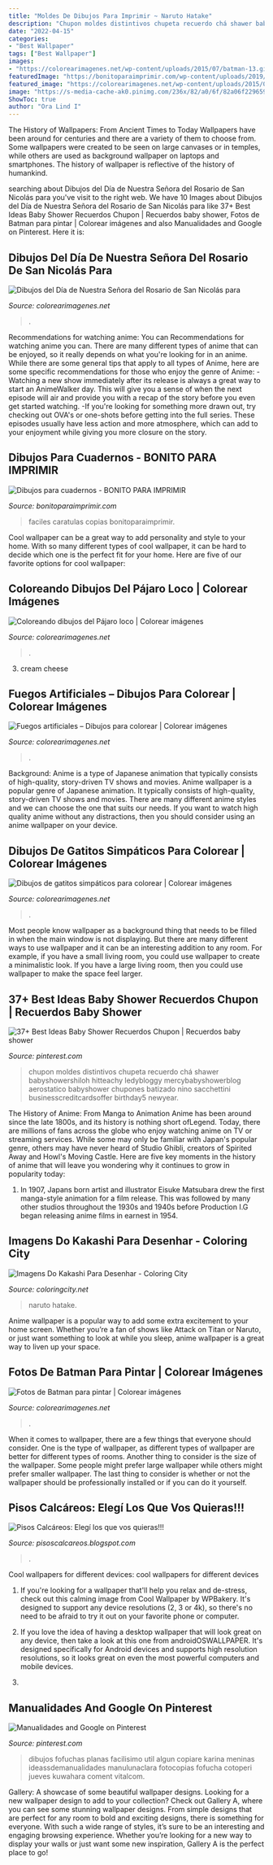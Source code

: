 ```yaml
---
title: "Moldes De Dibujos Para Imprimir ~ Naruto Hatake"
description: "Chupon moldes distintivos chupeta recuerdo chá shawer babyshowershiloh hitteachy ledybloggy mercybabyshowerblog aerostatico babyshower chupones batizado nino sacchettini businesscreditcardsoffer birthday5 newyear"
date: "2022-04-15"
categories:
- "Best Wallpaper"
tags: ["Best Wallpaper"]
images:
- "https://colorearimagenes.net/wp-content/uploads/2015/07/batman-13.gif"
featuredImage: "https://bonitoparaimprimir.com/wp-content/uploads/2019/05/copias.jpg"
featured_image: "https://colorearimagenes.net/wp-content/uploads/2015/07/batman-13.gif"
image: "https://s-media-cache-ak0.pinimg.com/236x/82/a0/6f/82a06f229659d22a1b01680cbe03b098.jpg"
ShowToc: true
author: "Ora Lind I"
---
```



The History of Wallpapers: From Ancient Times to Today
Wallpapers have been around for centuries and there are a variety of them to choose from. Some wallpapers were created to be seen on large canvases or in temples, while others are used as background wallpaper on laptops and smartphones. The history of wallpaper is reflective of the history of humankind.

	

		
searching about Dibujos del Día de Nuestra Señora del Rosario de San Nicolás para you've visit to the right web. We have 10 Images about Dibujos del Día de Nuestra Señora del Rosario de San Nicolás para like 37+ Best Ideas Baby Shower Recuerdos Chupon | Recuerdos baby shower, Fotos de Batman para pintar | Colorear imágenes and also Manualidades and Google on Pinterest. Here it is:
		
    
## Dibujos Del Día De Nuestra Señora Del Rosario De San Nicolás Para

<img loading=lazy src="https://colorearimagenes.net/wp-content/uploads/2015/09/virgen-del-rosario-de-san-nicolas.JPG4_.jpg" onerror="this.onerror=null;this.src='https://tse2.mm.bing.net/th?id=OIP.uhUVeTMNKdxZkjbNIXBEigHaKs&amp;pid=15.1';" alt="Dibujos del Día de Nuestra Señora del Rosario de San Nicolás para">

_Source: colorearimagenes.net_

>. 

	

Recommendations for watching anime: You can
Recommendations for watching anime you can. There are many different types of anime that can be enjoyed, so it really depends on what you're looking for in an anime. While there are some general tips that apply to all types of Anime, here are some specific recommendations for those who enjoy the genre of Anime: 
-Watching a new show immediately after its release is always a great way to start an AnimeWalker day. This will give you a sense of when the next episode will air and provide you with a recap of the story before you even get started watching. 
-If you're looking for something more drawn out, try checking out OVA's or one-shots before getting into the full series. These episodes usually have less action and more atmosphere, which can add to your enjoyment while giving you more closure on the story.

    
## Dibujos Para Cuadernos - BONITO PARA IMPRIMIR

<img loading=lazy src="https://bonitoparaimprimir.com/wp-content/uploads/2019/05/copias.jpg" onerror="this.onerror=null;this.src='https://tse2.mm.bing.net/th?id=OIP.b4J0QhLB-jefX_S_w3PKXwHaJ_&amp;pid=15.1';" alt="Dibujos para cuadernos - BONITO PARA IMPRIMIR">

_Source: bonitoparaimprimir.com_

>faciles caratulas copias bonitoparaimprimir. 

	

Cool wallpaper can be a great way to add personality and style to your home. With so many different types of cool wallpaper, it can be hard to decide which one is the perfect fit for your home. Here are five of our favorite options for cool wallpaper: 

    
## Coloreando Dibujos Del Pájaro Loco | Colorear Imágenes

<img loading=lazy src="https://colorearimagenes.net/wp-content/uploads/2014/12/pajaro-loco-02.jpg" onerror="this.onerror=null;this.src='https://tse3.mm.bing.net/th?id=OIP.S3BDcOgga5-u2iT5RfOj8wHaKX&amp;pid=15.1';" alt="Coloreando dibujos del Pájaro loco | Colorear imágenes">

_Source: colorearimagenes.net_

>. 

	

3. cream cheese 

    
## Fuegos Artificiales – Dibujos Para Colorear | Colorear Imágenes

<img loading=lazy src="https://colorearimagenes.net/wp-content/uploads/2015/12/fuegosartificiales.jpg2_.jpg" onerror="this.onerror=null;this.src='https://tse4.mm.bing.net/th?id=OIP.ufrGWSsLoE8KHUs8QQD72AHaJ6&amp;pid=15.1';" alt="Fuegos artificiales – Dibujos para colorear | Colorear imágenes">

_Source: colorearimagenes.net_

>. 

	

Background: Anime is a type of Japanese animation that typically consists of high-quality, story-driven TV shows and movies.
Anime wallpaper is a popular genre of Japanese animation. It typically consists of high-quality, story-driven TV shows and movies. There are many different anime styles and we can choose the one that suits our needs. If you want to watch high quality anime without any distractions, then you should consider using an anime wallpaper on your device.

    
## Dibujos De Gatitos Simpáticos Para Colorear | Colorear Imágenes

<img loading=lazy src="https://colorearimagenes.net/wp-content/uploads/2015/05/gato5.jpg" onerror="this.onerror=null;this.src='https://tse3.mm.bing.net/th?id=OIP.1dvyAcucWuoCjbbtntUXVQHaKe&amp;pid=15.1';" alt="Dibujos de gatitos simpáticos para colorear | Colorear imágenes">

_Source: colorearimagenes.net_

>. 

	

Most people know wallpaper as a background thing that needs to be filled in when the main window is not displaying. But there are many different ways to use wallpaper and it can be an interesting addition to any room. For example, if you have a small living room, you could use wallpaper to create a minimalistic look. If you have a large living room, then you could use wallpaper to make the space feel larger.

    
## 37+ Best Ideas Baby Shower Recuerdos Chupon | Recuerdos Baby Shower

<img loading=lazy src="https://i.pinimg.com/736x/16/24/a3/1624a3447b0db45ec25bf5efa00b438e.jpg" onerror="this.onerror=null;this.src='https://tse3.mm.bing.net/th?id=OIP.jeYpLcmyq9Uy05HZraVaBgAAAA&amp;pid=15.1';" alt="37+ Best Ideas Baby Shower Recuerdos Chupon | Recuerdos baby shower">

_Source: pinterest.com_

>chupon moldes distintivos chupeta recuerdo chá shawer babyshowershiloh hitteachy ledybloggy mercybabyshowerblog aerostatico babyshower chupones batizado nino sacchettini businesscreditcardsoffer birthday5 newyear. 

	

The History of Anime: From Manga to Animation
Anime has been around since the late 1800s, and its history is nothing short ofLegend. Today, there are millions of fans across the globe who enjoy watching anime on TV or streaming services. While some may only be familiar with Japan's popular genre, others may have never heard of Studio Ghibli, creators of Spirited Away and Howl's Moving Castle. Here are five key moments in the history of anime that will leave you wondering why it continues to grow in popularity today:
1) In 1907, Japans born artist and illustrator Eisuke Matsubara drew the first manga-style animation for a film release. This was followed by many other studios throughout the 1930s and 1940s before Production I.G began releasing anime films in earnest in 1954.

    
## Imagens Do Kakashi Para Desenhar - Coloring City

<img loading=lazy src="https://www.coloringcity.net/wp-content/uploads/2019/11/maxresdefault_4.jpg" onerror="this.onerror=null;this.src='https://tse1.mm.bing.net/th?id=OIP.CFb86N4rNy1_btOmOZx8ngHaEL&amp;pid=15.1';" alt="Imagens Do Kakashi Para Desenhar - Coloring City">

_Source: coloringcity.net_

>naruto hatake. 

	

Anime wallpaper is a popular way to add some extra excitement to your home screen. Whether you’re a fan of shows like Attack on Titan or Naruto, or just want something to look at while you sleep, anime wallpaper is a great way to liven up your space.

    
## Fotos De Batman Para Pintar | Colorear Imágenes

<img loading=lazy src="https://colorearimagenes.net/wp-content/uploads/2015/07/batman-13.gif" onerror="this.onerror=null;this.src='https://tse1.mm.bing.net/th?id=OIP.AWpwm9owLwBzBIcZ1SBw7QHaKD&amp;pid=15.1';" alt="Fotos de Batman para pintar | Colorear imágenes">

_Source: colorearimagenes.net_

>. 

	

When it comes to wallpaper, there are a few things that everyone should consider. One is the type of wallpaper, as different types of wallpaper are better for different types of rooms. Another thing to consider is the size of the wallpaper. Some people might prefer large wallpaper while others might prefer smaller wallpaper. The last thing to consider is whether or not the wallpaper should be professionally installed or if you can do it yourself.

    
## Pisos Calcáreos: Elegí Los Que Vos Quieras!!!

<img loading=lazy src="http://3.bp.blogspot.com/-fbgmbZAV8ww/TpNWsI9ZjEI/AAAAAAAAAY8/Hp9nyfNUJ8A/s320/dibujos05.jpg" onerror="this.onerror=null;this.src='https://tse2.mm.bing.net/th?id=OIP.5LLEidoxIQpNhFN7DIHeSwAAAA&amp;pid=15.1';" alt="Pisos Calcáreos: Elegí los que vos quieras!!!">

_Source: pisoscalcareos.blogspot.com_

>. 

	

Cool wallpapers for different devices:
cool wallpapers for different devices 

1. If you're looking for a wallpaper that'll help you relax and de-stress, check out this calming image from Cool Wallpaper by WPBakery. It's designed to support any device resolutions (2, 3 or 4k), so there's no need to be afraid to try it out on your favorite phone or computer.

2. If you love the idea of having a desktop wallpaper that will look great on any device, then take a look at this one from androidOSWALLPAPER. It's designed specifically for Android devices and supports high resolution resolutions, so it looks great on even the most powerful computers and mobile devices.

3.

    
## Manualidades And Google On Pinterest

<img loading=lazy src="https://s-media-cache-ak0.pinimg.com/236x/82/a0/6f/82a06f229659d22a1b01680cbe03b098.jpg" onerror="this.onerror=null;this.src='https://tse1.mm.bing.net/th?id=OIP.BXqovyASa1vfg_-4ONT1RAHaKU&amp;pid=15.1';" alt="Manualidades and Google on Pinterest">

_Source: pinterest.com_

>dibujos fofuchas planas facilisimo util algun copiare karina meninas ideassdemanualidades manulunaclara fotocopias fofucha cotoperi jueves kuwahara coment vitalcom. 

	

Gallery: A showcase of some beautiful wallpaper designs.
Looking for a new wallpaper design to add to your collection? Check out Gallery A, where you can see some stunning wallpaper designs. From simple designs that are perfect for any room to bold and exciting designs, there is something for everyone. With such a wide range of styles, it’s sure to be an interesting and engaging browsing experience. Whether you’re looking for a new way to display your walls or just want some new inspiration, Gallery A is the perfect place to go!





	
	
